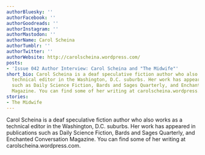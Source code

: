 ```yaml
---
authorBluesky: ''
authorFacebook: ''
authorGoodreads: ''
authorInstagram: ''
authorMastodon: ''
authorName: Carol Scheina
authorTumblr: ''
authorTwitter: ''
authorWebsite: http://carolscheina.wordpress.com/
posts:
- 'Issue 042 Author Interview: Carol Scheina and "The Midwife"'
short_bio: Carol Scheina is a deaf speculative fiction author who also works as a
  technical editor in the Washington, D.C. suburbs. Her work has appeared in publications
  such as Daily Science Fiction, Bards and Sages Quarterly, and Enchanted Conversation
  Magazine. You can find some of her writing at carolscheina.wordpress.com.
stories:
- The Midwife
---
```


Carol Scheina is a deaf speculative fiction author who also works as a technical editor in the Washington, D.C. suburbs. Her work has appeared in publications such as Daily Science Fiction, Bards and Sages Quarterly, and Enchanted Conversation Magazine. You can find some of her writing at carolscheina.wordpress.com.